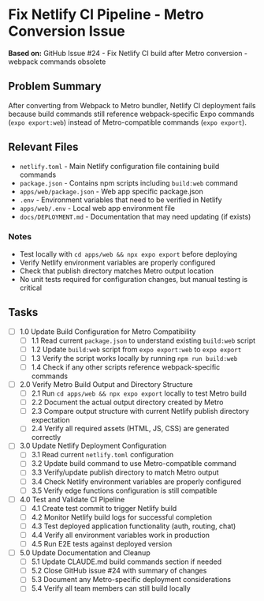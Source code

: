 # Fix Netlify CI Pipeline - Metro Conversion Issue

**Based on:** GitHub Issue #24 - Fix Netlify CI build after Metro conversion - webpack commands obsolete

## Problem Summary
After converting from Webpack to Metro bundler, Netlify CI deployment fails because build commands still reference webpack-specific Expo commands (`expo export:web`) instead of Metro-compatible commands (`expo export`).

## Relevant Files

- `netlify.toml` - Main Netlify configuration file containing build commands
- `package.json` - Contains npm scripts including `build:web` command
- `apps/web/package.json` - Web app specific package.json
- `.env` - Environment variables that need to be verified in Netlify
- `apps/web/.env` - Local web app environment file
- `docs/DEPLOYMENT.md` - Documentation that may need updating (if exists)

### Notes

- Test locally with `cd apps/web && npx expo export` before deploying
- Verify Netlify environment variables are properly configured
- Check that publish directory matches Metro output location
- No unit tests required for configuration changes, but manual testing is critical

## Tasks

- [ ] 1.0 Update Build Configuration for Metro Compatibility
  - [ ] 1.1 Read current `package.json` to understand existing `build:web` script
  - [ ] 1.2 Update `build:web` script from `expo export:web` to `expo export`
  - [ ] 1.3 Verify the script works locally by running `npm run build:web`
  - [ ] 1.4 Check if any other scripts reference webpack-specific commands
- [ ] 2.0 Verify Metro Build Output and Directory Structure
  - [ ] 2.1 Run `cd apps/web && npx expo export` locally to test Metro build
  - [ ] 2.2 Document the actual output directory created by Metro
  - [ ] 2.3 Compare output structure with current Netlify publish directory expectation
  - [ ] 2.4 Verify all required assets (HTML, JS, CSS) are generated correctly
- [ ] 3.0 Update Netlify Deployment Configuration
  - [ ] 3.1 Read current `netlify.toml` configuration
  - [ ] 3.2 Update build command to use Metro-compatible command
  - [ ] 3.3 Verify/update publish directory to match Metro output
  - [ ] 3.4 Check Netlify environment variables are properly configured
  - [ ] 3.5 Verify edge functions configuration is still compatible
- [ ] 4.0 Test and Validate CI Pipeline
  - [ ] 4.1 Create test commit to trigger Netlify build
  - [ ] 4.2 Monitor Netlify build logs for successful completion
  - [ ] 4.3 Test deployed application functionality (auth, routing, chat)
  - [ ] 4.4 Verify all environment variables work in production
  - [ ] 4.5 Run E2E tests against deployed version
- [ ] 5.0 Update Documentation and Cleanup
  - [ ] 5.1 Update CLAUDE.md build commands section if needed
  - [ ] 5.2 Close GitHub issue #24 with summary of changes
  - [ ] 5.3 Document any Metro-specific deployment considerations
  - [ ] 5.4 Verify all team members can still build locally